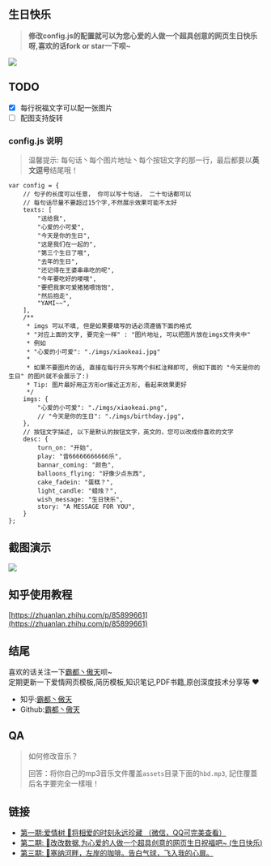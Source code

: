 ## 生日快乐

> <b>修改config.js的配置就可以为您心爱的人做一个超具创意的网页生日快乐呀,喜欢的话fork or star一下呗~</b>

<img src="https://github.com/AJLoveChina/loveBalloon/blob/master/static/github-star.png" />

## TODO
* [x] 每行祝福文字可以配一张图片
* [ ] 配图支持旋转

### config.js 说明
> 温馨提示: 每句话丶每个图片地址丶每个按钮文字的那一行，最后都要以**英文逗号**结尾哦！
```text
var config = {
    // 句子的长度可以任意， 你可以写十句话， 二十句话都可以
    // 每句话尽量不要超过15个字,不然展示效果可能不太好
    texts: [
        "送给我",
        "心爱的小可爱",
        "今天是你的生日",
        "这是我们在一起的",
        "第三个生日了哦",
        "去年的生日",
        "还记得在王婆串串吃的呢",
        "今年要吃好的喽哦",
        "要把我家可爱猪猪喂饱饱",
        "然后抱走",
        "YAMI~~",
    ],
    /**
     * imgs 可以不填, 但是如果要填写的话必须遵循下面的格式
     * "对应上面的文字, 要完全一样" : "图片地址, 可以把图片放在imgs文件夹中"
     * 例如
     * "心爱的小可爱": "./imgs/xiaokeai.jpg"
     *
     * 如果不要图片的话, 直接在每行开头写两个斜杠注释即可, 例如下面的 "今天是你的生日" 的图片就不会展示了:)
     * Tip: 图片最好用正方形or接近正方形, 看起来效果更好
     */
    imgs: {
        "心爱的小可爱": "./imgs/xiaokeai.png",
        // "今天是你的生日": "./imgs/birthday.jpg",
    },
    // 按钮文字描述, 以下是默认的按钮文字，英文的，您可以改成你喜欢的文字
    desc: {
        turn_on: "开始",
        play: "音66666666666乐",
        bannar_coming: "颜色",
        balloons_flying: "好像少点东西",
        cake_fadein: "蛋糕？",
        light_candle: "蜡烛？",
        wish_message: "生日快乐",
        story: "A MESSAGE FOR YOU",
    }
};
```


## 截图演示
<img src="./assets/birthday-demo2.gif"/>

## 知乎使用教程
[https://zhuanlan.zhihu.com/p/85899661](https://zhuanlan.zhihu.com/p/85899661)

## 结尾
喜欢的话关注一下[霸都丶傲天](https://github.com/ajlovechina)呗~  \
定期更新一下爱情网页模板,简历模板,知识笔记,PDF书籍,原创深度技术分享等 :heart:

* 知乎:[霸都丶傲天](https://www.zhihu.com/people/AJLoveChina)
* Github:[霸都丶傲天](https://github.com/ajlovechina)

## QA
> 如何修改音乐？
> 
> 回答：将你自己的mp3音乐文件覆盖`assets`目录下面的`hbd.mp3`, 記住覆蓋后名字要完全一樣哦！


## 链接
* [第一期:爱情树 🌴将相爱的时刻永远珍藏 （微信，QQ可完美查看）](https://github.com/AJLoveChina/LoveTree)
* [第二期: :cake:改改数据,为心爱的人做一个超具创意的网页生日祝福吧~ (生日快乐)](https://github.com/AJLoveChina/birthday)
* [第三期: :balloon:塞纳河畔，左岸的咖啡。告白气球，飞入我的心扉。](https://github.com/AJLoveChina/loveBalloon)
